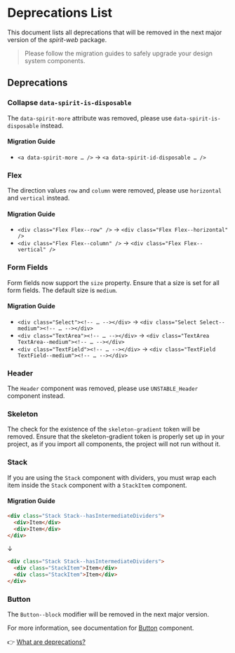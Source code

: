 # Deprecations List

This document lists all deprecations that will be removed in the next major version of the _spirit-web_ package.

> Please follow the migration guides to safely upgrade your design system components.

## Deprecations

### Collapse `data-spirit-is-disposable`

The `data-spirit-more` attribute was removed, please use `data-spirit-is-disposable` instead.

#### Migration Guide

- `<a data-spirit-more … />` → `<a data-spirit-id-disposable … />`

### Flex

The direction values `row` and `column` were removed, please use `horizontal` and `vertical` instead.

#### Migration Guide

- `<div class="Flex Flex--row" />` → `<div class="Flex Flex--horizontal" />`
- `<div class="Flex Flex--column" />` → `<div class="Flex Flex--vertical" />`

### Form Fields

Form fields now support the `size` property. Ensure that a size is set for all form fields. The default size is `medium`.

#### Migration Guide

- `<div class="Select"><!-- … --></div>` → `<div class="Select Select--medium"><!-- … --></div>`
- `<div class="TextArea"><!-- … --></div>` → `<div class="TextArea TextArea--medium"><!-- … --></div>`
- `<div class="TextField"><!-- … --></div>` → `<div class="TextField TextField--medium"><!-- … --></div>`

### Header

The `Header` component was removed, please use `UNSTABLE_Header` component instead.

### Skeleton

The check for the existence of the `skeleton-gradient` token will be removed. Ensure that the skeleton-gradient token is properly set up in your project, as if you import all components, the project will not run without it.

### Stack

If you are using the `Stack` component with dividers, you must wrap each item inside the `Stack` component with a `StackItem` component.

#### Migration Guide

```html
<div class="Stack Stack--hasIntermediateDividers">
  <div>Item</div>
  <div>Item</div>
</div>
```

↓

```html
<div class="Stack Stack--hasIntermediateDividers">
  <div class="StackItem">Item</div>
  <div class="StackItem">Item</div>
</div>
```

### Button

The `Button--block` modifier will be removed in the next major version.

For more information, see documentation for [Button][button] component.

👉 [What are deprecations?][readme-deprecations]

[button]: https://github.com/lmc-eu/spirit-design-system/blob/main/packages/web/src/scss/components/Button/README.md
[readme-deprecations]: https://github.com/lmc-eu/spirit-design-system/blob/main/packages/web/README.md#deprecations
